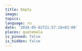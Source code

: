 ```yaml
---
title: Empty
image:
topics:
language: ru
date: '2018-05-02T21:57:18+03:00'
places: guatemala
is_pinned: false
is_hidden: false
---
```



